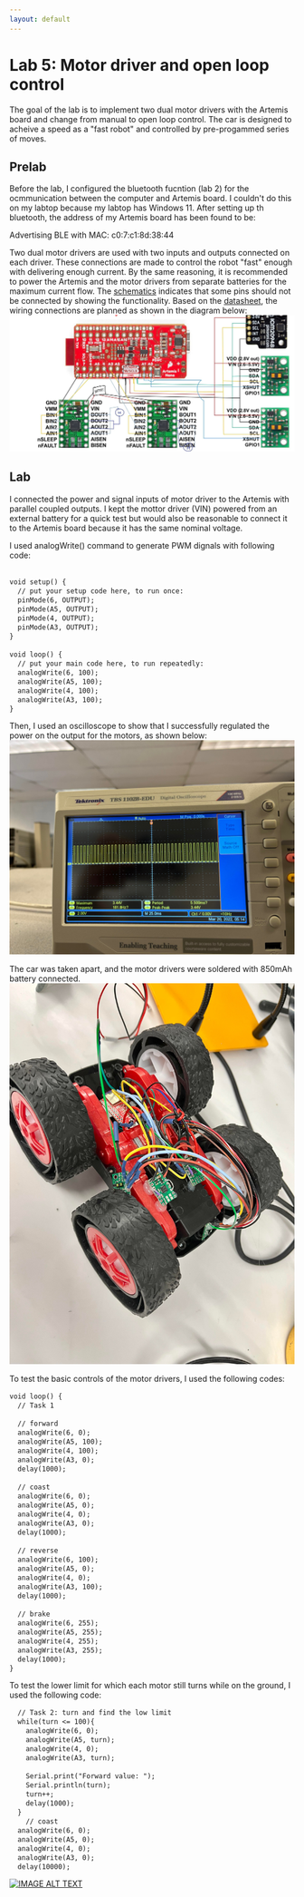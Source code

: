 ```yaml
---
layout: default
---
```


# Lab 5: Motor driver and open loop control

The goal of the lab is to implement two dual motor drivers with the Artemis board and change from manual to open loop control. The car is designed to acheive a speed as a "fast robot" and controlled by pre-progammed series of moves. 

## Prelab
Before the lab, I configured the bluetooth fucntion (lab 2) for the ocmmunication between the computer and Artemis board. I couldn't do this on my labtop because my labtop has Windows 11. After setting up th bluetooth, the address of my Artemis board has been found to be:

Advertising BLE with MAC: c0:7:c1:8d:38:44

Two dual motor drivers are used with two inputs and outputs connected on each driver. These connections are made to control the robot "fast" enough with delivering enough current. 
By the same reasoning, it is recommended to power the Artemis and the motor drivers from separate batteries for the maximum current flow. 
The [schematics](https://cdn.sparkfun.com/assets/5/5/1/6/3/RedBoard-Artemis-Nano.pdf) indicates that some pins should not be connected by showing the functionality.
Based on the [datasheet](https://www.ti.com/lit/ds/symlink/drv8833.pdf?HQS=dis-dk-null-digikeymode-dsf-pf-null-wwe&ts=1646971142340&ref_url=https%253A%252F%252Fcei-lab.github.io%252F), the wiring connections are planned as shown in the diagram below:
![sch](./img5/sch.jpg)

## Lab

I connected the power and signal inputs of motor driver to the Artemis with parallel coupled outputs. I kept the mottor driver (VIN) powered from an external battery for a quick test but would also be reasonable to connect it to the Artemis board because it has the same nominal voltage. 

I used analogWrite() command to generate PWM dignals with following code:
```

void setup() {
  // put your setup code here, to run once:
  pinMode(6, OUTPUT);
  pinMode(A5, OUTPUT);
  pinMode(4, OUTPUT);
  pinMode(A3, OUTPUT);
}

void loop() {
  // put your main code here, to run repeatedly:
  analogWrite(6, 100);
  analogWrite(A5, 100);
  analogWrite(4, 100);
  analogWrite(A3, 100);
}
```
Then, I used an oscilloscope to show that I successfully regulated the power on the output for the motors, as shown below:
![osc](./img5/osc.jpg)

The car was taken apart, and the motor drivers were soldered with 850mAh battery connected. 
![general](./img5/general.jpg)

To test the basic controls of the motor drivers, I used the following codes:

```
void loop() {
  // Task 1

  // forward
  analogWrite(6, 0);
  analogWrite(A5, 100);
  analogWrite(4, 100);
  analogWrite(A3, 0);
  delay(1000);
  
  // coast
  analogWrite(6, 0);
  analogWrite(A5, 0);
  analogWrite(4, 0);
  analogWrite(A3, 0);
  delay(1000);
  
  // reverse
  analogWrite(6, 100);
  analogWrite(A5, 0);
  analogWrite(4, 0);
  analogWrite(A3, 100);
  delay(1000);
  
  // brake
  analogWrite(6, 255);
  analogWrite(A5, 255);
  analogWrite(4, 255);
  analogWrite(A3, 255);
  delay(1000);
}
```
To test the lower limit for which each motor still turns while on the ground, I used the following code:

```
  // Task 2: turn and find the low limit
  while(turn <= 100){
    analogWrite(6, 0);
    analogWrite(A5, turn);
    analogWrite(4, 0);
    analogWrite(A3, turn);

    Serial.print("Forward value: ");
    Serial.println(turn);
    turn++;
    delay(1000);
  }
    // coast
  analogWrite(6, 0);
  analogWrite(A5, 0);
  analogWrite(4, 0);
  analogWrite(A3, 0);
  delay(10000);
```
[![IMAGE ALT TEXT](http://img.youtube.com/vi/3yQ1RO_84jY/0.jpg)](https://youtu.be/3yQ1RO_84jY)

